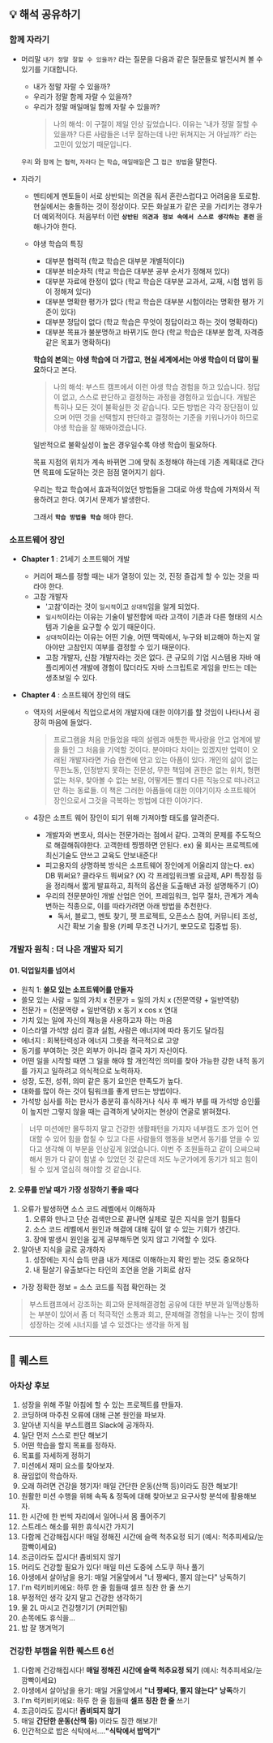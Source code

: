 ## 💡 해석 공유하기 

### 함께 자라기
- 머리말
  `내가 정말 잘할 수 있을까?` 라는 질문을 다음과 같은 질문들로 발전시켜 볼 수 있기를 기대합니다.
  - 내가 정말 자랄 수 있을까?
  - 우리가 정말 함께 자랄 수 있을까?
  - 우리가 정말 매일매일 함께 자랄 수 있을까?
    > 나의 해석: 이 구절이 제일 인상 깊었습니다. 
이유는 '내가 정말 잘할 수 있을까? 다른 사람들은 너무 잘하는데 나만 뒤쳐지는 거 아닐까?' 라는 고민이 있었기 때문입니다.

  `우리` 와 `함께` 는 `협력`, `자라다` 는 `학습`, `매일매일`은 그 `접근 방법`을 말한다. 
  

- 자라기
  - 멘티에게 멘토들이 서로 상반되는 의견을 줘서 혼란스럽다고 어려움을 토로함. 
    현실에서는 충돌하는 것이 정상이다.
    모든 화살표가 같은 곳을 가리키는 경우가 더 예외적이다.
    처음부터 이런 **`상반된 의견과 정보 속에서 스스로 생각하는 훈련`** 을 해나가야 한다.
    
  - 야생 학습의 특징

    - 대부분 협력적 (학교 학습은 대부분 개별적이다)
    - 대부분 비순차적 (학교 학습은 대부분 공부 순서가 정해져 있다)
    - 대부분 자료에 한정이 없다 (학교 학습은 대부분 교과서, 교재, 시험 범위 등이 정해져 있다)
    - 대부분 명확한 평가가 없다 (학교 학습은 대부분 시험이라는 명확한 평가 기준이 있다)
    - 대부분 정답이 없다 (학교 학습은 무엇이 정답이라고 하는 것이 명확하다)
    - 대부분 목표가 불분명하고 바뀌기도 한다 (학교 학습은 대부분 합격, 자격증 같은 목표가 명확하다)
   
    **학습의 본의**는 **야생 학습에 더 가깝고**, **현실 세계에서는 야생 학습이 더 많이 필요**하다고 본다.
    > 나의 해석: 부스트 캠프에서 이런 야생 학습 경험을 하고 있습니다. 정답이 없고, 스스로 판단하고 결정하는 과정을 경험하고 있습니다. 
개발은 특히나 모든 것이 불확실한 것 같습니다. 모든 방법은 각각 장단점이 있으며 어떤 것을 선택할지 판단하고 결정하는 기준을 키워나가야 하므로 야생 학습을 잘 해봐야겠습니다.

    일반적으로 불확실성이 높은 경우일수록 야생 학습이 필요하다.

    목표 지점의 위치가 계속 바뀌면 그에 맞춰 조정해야 하는데 기존 계획대로 간다면 목표에 도달하는 것은 점점 멀어지기 쉽다.

    우리는 학교 학습에서 효과적이었던 방법들을 그대로 야생 학습에 가져와서 적용하려고 한다. 여기서 문제가 발생한다. 

    그래서 **`학습 방법을 학습`** 해야 한다.
    

### 소프트웨어 장인

- **Chapter 1** : 21세기 소프트웨어 개발
    - 커리어 패스를 정할 때는 내가 열정이 있는 것, 진정 즐겁게 할 수 있는 것을 따라야 한다.
    - 고참 개발자
        - '고참'이라는 것이 `일시적`이고 `상대적`임을 알게 되었다.
        - `일시적`이라는 이유는 기술이 발전함에 따라 고객이 기존과 다른 형태의 시스템과 기술을 요구할 수 있기 때문이다.
        - `상대적`이라는 이유는 어떤 기술, 어떤 맥락에서, 누구와 비교해야 하는지 알아야만 고참인지 여부를 결정할 수 있기 때문이다.
        - 고참 개발자, 신참 개발자라는 것은 없다. 큰 규모의 기업 시스템용 자바 애플리케이션 개발에 경험이 많더라도 자바 스크립트로 게임을 만드는 데는 생초보일 수 있다.
 
- **Chapter 4** : 소프트웨어 장인의 태도
    - 역자의 서문에서 직업으로서의 개발자에 대한 이야기를 할 것임이 나타나서 굉장히 마음에 들었다. 
        > 프로그램을 처음 만들었을 때의 설렘과 애틋한 짝사랑을 안고 업계에 발을 들인 그 처음을 기억할 것이다. 분야마다 차이는 있겠지만 업력이 오래된 개발자라면 가슴 한켠에 안고 있는 아픔이 있다.
개인의 삶이 없는 무한노동, 인정받지 못하는 전문성, 무한 책임에 권한은 없는 위치, 형편없는 처우, 찾아볼 수 없는 보람, 어떻게든 빨리 다른 직능으로 떠나려고만 하는 동료들.
이 책은 그러한 아픔들에 대한 이야기이자 소프트웨어 장인으로서 그것을 극복하는 방법에 대한 이야기다.
    
    - 4장은 소프트 웨어 장인이 되기 위해 가져야할 태도를 알려준다.
        - 개발자와 변호사, 의사는 전문가라는 점에서 같다. 고객의 문제를 주도적으로 해결해줘야한다. 고객한테 찡찡하면 안된다. ex) 울 회사는 프로젝트에 최신기술도 안쓰고 교육도 안보내준다!
        - 피고용자의 상명하복 방식은 소프트웨어 장인에게 어울리지 않는다. ex) DB 뭐써요? 클라우드 뭐써요? (X) 각 프레임워크별 요금제, API 특장점 등을 정리해서 짧게 발표하고, 최적의 옵션을 도출해낸 과정 설명해주기 (O)
        - 우리의 전문분야인 개발 산업은 언어, 프레임워크, 업무 절차, 관계가 계속 변하는 직종으로, 이를 따라가려면 아래 방법을 추천한다.
            - 독서, 블로그, 멘토 찾기, 펫 프로젝트, 오픈소스 참여, 커뮤니티 조성, 시간 확보 기술 활용 (카페 무조건 나가기, 뽀모도로 집중법 등).


### 개발자 원칙 : 더 나은 개발자 되기
#### 01. 덕업일치를 넘어서
- 원칙 1: **쓸모 있는 소프트웨어를 만들자**
- 쓸모 있는 사람 = 일의 가치 x 전문가 = 일의 가치 x (전문역량 + 일반역량)
- 전문가 = (전문역량 + 일반역량) x 동기 x cos x 연대
- 가치 있는 일에 자신의 재능을 사용하고자 하는 마음
- 이스라엘 가석방 심리 결과 실험, 사람은 에너지에 따라 동기도 달라짐
- 에너지 : 회복탄력성과 에너지 그릇을 적극적으로 고양
- 동기를 부여하는 것은 외부가 아니라 결국 자기 자신이다.
- 어떤 일을 시작할 때면 그 일을 해야 할 개인적인 의미를  찾아 가능한 강한 내적 동기를 가지고 일하려고 의식적으로 노력하자.
- 성장, 도전, 성취, 의미 같은 동기 요인은 만족도가 높다.
- 대화를 많이 하는 것이 팀워크를 좋게 만드는 방법이다.
- 가석방 심사를 하는 판사가 충분히 휴식하거나 식사 후 배가 부를 때 가석방 승인률이 높지만 그렇지 않을 때는 급격하게 낮아지는 현상이 연굴로 밝혀졌다.
> 너무 미션에만 몰두하지 말고 건강한 생활패턴을 가지자
> 네부캠도 조가 있어 연대할 수 있어 힘을 합칠 수 있고 다른 사람들의 행동을 보면서 동기를 얻을 수 있다고 생각해 이 부분을 인상깊게 읽었습니다. 이번 주 조원들하고 같이 으쌰으쌰해서 뭔가 다 같이 힘낼 수 있었던 것 같은데 저도 누군가에게 동기가 되고 힘이 될 수 있게 열심히 해야할 것 같습니다.


#### 2. 오류를 만날 때가 가장 성장하기 좋을 때다
1. 오류가 발생하면 소스 코드 레벨에서 이해하자
	1. 오류와 만나고 단순 검색만으로 끝나면 실제로 깊은 지식을 얻기 힘들다
	2. 소스 코드 레벨에서 원인과 해결에 대해 깊이 알 수 있는 기회가 생긴다.
	3. 장애 발생시 원인을 깊게 공부해두면 잊지 않고 기억할 수 있다.
2. 알아낸 지식을 글로 공개하자
	1. 성장에는 지식 습득 만큼 내가 제대로 이해하는지 확인 받는 것도 중요하다
	2. 내 필살기 유출보다는 타인의 조언을 얻을 기회로 삼자
- 가장 정확한 정보 = 소스 코드를 직접 확인하는 것
> 부스트캠프에서 강조하는 회고와 문제해결경험 공유에 대한 부분과 일맥상통하는 부분이 있어서 좀 더 적극적인 소통과 회고, 문제해결 경험을 나누는 것이 함께 성장하는 것에 시너지를 낼 수 있겠다는 생각을 하게 됨




---
    
## 💪 퀘스트 

    
### 아차상 후보
1. 성장을 위해 주말 아침에 할 수 있는 프로젝트를 만들자.
2. 코딩하며 마주친 오류에 대해 근본 원인을 파보자.
3. 알아낸 지식을 부스트캠프 Slack에 공개하자.
4. 일단 먼저 스스로 판단 해보기
5. 어떤 학습을 할지 목표를 정하자.
5. 목표를 자세하게 정하기
6. 미션에서 재미 요소를 찾아보자.
7. 끊임없이 학습하자.
8. 오래 하려면 건강을 챙기자! 매일 간단한 운동(산책 등)이라도 잠깐 해보기!
9. 원활한 미션 수행을 위해 속독 & 정독에 대해 찾아보고 요구사항 분석에 활용해보자.
10. 한 시간에 한 번씩 자리에서 일어나서 몸 풀어주기
11. 스트레스 해소를 위한 휴식시간 가지기
12. 다함께 건강해집시다! 매일 정해진 시간에 슬랙 척추요정 되기 (예시: 척추피세요/눈 깜빡이세요)
13. 조금이라도 잡시다! 좀비되지 않기
14. 머리도 건강할 필요가 있다! 매일 미션 도중에 스도쿠 하나 풀기
15. 야생에서 살아남을 용기: 매일 거울앞에서 "너 짱쎄다, 쫄지 않는다" 낭독하기
16. I'm 럭키비키에요: 하루 한 줄 힘들때 셀프 칭찬 한 줄 쓰기
17. 부정적인 생각 갖지 말고 건강한 생각하기
18. 물 2L 마시고 건강챙기기 (커피안됨)
19. 손목에도 휴식을...
20. 밥 잘 챙겨먹기

    
### 건강한 부캠을 위한 퀘스트 6선
1. 다함께 건강해집시다! **매일 정해진 시간에 슬랙 척추요정 되기** (예시: 척추피세요/눈 깜빡이세요)
2. 야생에서 살아남을 용기: 매일 거울앞에서 **"너 짱쎄다, 쫄지 않는다" 낭독**하기
3. I'm 럭키비키에요: 하루 한 줄 힘들때 **셀프 칭찬 한 줄** 쓰기
4. 조금이라도 잡시다! **좀비되지 않기**
5. 매일 **간단한 운동(산책 등)** 이라도 잠깐 해보기!
6. 인간적으로 밥은 식탁에서....**"식탁에서 밥먹기"**
